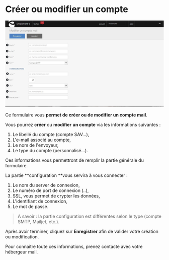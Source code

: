 # Créer ou modifier un compte


![editcomptesend-0](images/editcomptesend-0.jpg)

Ce formulaire vous **permet de créer ou de modifier un compte mail**.

Vous pourrez **créer** ou **modifier** **un compte** via les informations suivantes :

1.  Le libellé du compte (compte SAV...),
2.  L'e-mail associé au compte,
3.  Le nom de l'envoyeur,
4.  Le type du compte (personnalisé...).

Ces informations vous permettront de remplir la partie générale du formulaire.

La partie **configuration **vous servira à vous connecter :

1.  Le nom du server de connexion,
2.  Le numéro de port de connexion (..),
3.  SSL, vous permet de crypter les données,
4.  L'identifiant de connexion,
5.  Le mot de passe.

> A savoir : la partie configuration est différentes selon le type (compte SMTP, Mailjet, etc.).

Après avoir terminer, cliquez sur **Enregistrer** afin de valider votre création ou modification.

 Pour connaitre toute ces informations, prenez contacte avec votre hébergeur mail.